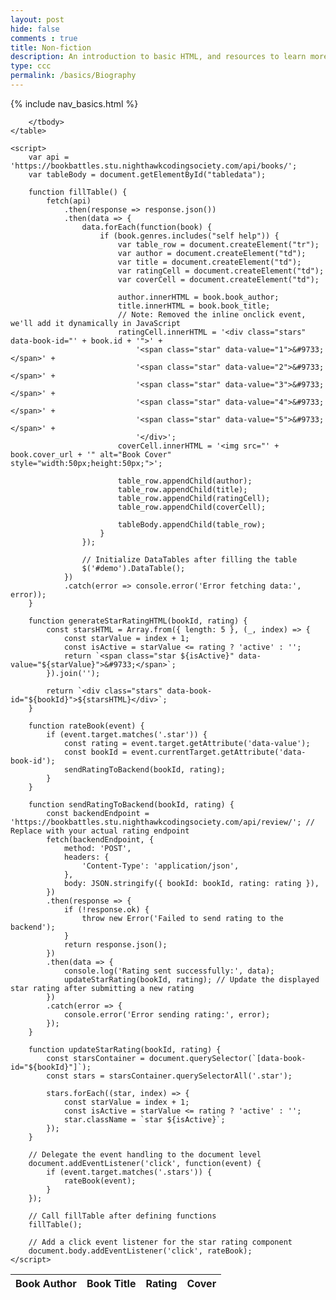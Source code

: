 ```yaml
---
layout: post
hide: false
comments : true
title: Non-fiction
description: An introduction to basic HTML, and resources to learn more.
type: ccc
permalink: /basics/Biography
---
```

<!-- the line below 'pulls' the info from the file nav_non_fiction.html to create a table-->
{% include nav_basics.html %}
<!-- This is where the code goes for the subpage of the subpage 'non_fiction'-->
<!DOCTYPE html>
<html lang="en">
<head>
    <!-- load jQuery and DataTables output style and scripts -->
    <!-- The line below styles the table -->
    <link rel="stylesheet" type="text/css" href="https://cdn.datatables.net/1.13.4/css/jquery.dataTables.min.css">
    <!-- Brings out a tool from jQuery to help change the way the table looks -->
    <script type="text/javascript" language="javascript" src="https://code.jquery.com/jquery-3.6.0.min.js"></script>
    <script>var define = null;</script>
    <script type="text/javascript" language="javascript" src="https://cdn.datatables.net/1.13.4/js/jquery.dataTables.min.js"></script>
    <style>
        .stars {
            font-size: 16px;
            cursor: pointer;
        }
        .stars span {
            color: gray;
        }
        .stars span:hover,
        .stars span.active {
            color: gold;
        }
    </style>
</head>
<body>
    <table id="demo" class="table">
        <thead>
            <tr>
                <th>Book Author</th>
                <th>Book Title</th>
                <th>Rating</th>
                <th>Cover</th>
            </tr>
        </thead>
        <tbody id="tabledata">

        </tbody>
    </table>

    <script>
        var api = 'https://bookbattles.stu.nighthawkcodingsociety.com/api/books/';
        var tableBody = document.getElementById("tabledata");

        function fillTable() {
            fetch(api)
                .then(response => response.json())
                .then(data => {
                    data.forEach(function(book) {
                        if (book.genres.includes("self help")) {
                            var table_row = document.createElement("tr");
                            var author = document.createElement("td");
                            var title = document.createElement("td");
                            var ratingCell = document.createElement("td");
                            var coverCell = document.createElement("td");

                            author.innerHTML = book.book_author;
                            title.innerHTML = book.book_title;
                            // Note: Removed the inline onclick event, we'll add it dynamically in JavaScript
                            ratingCell.innerHTML = '<div class="stars" data-book-id="' + book.id + '">' +
                                '<span class="star" data-value="1">&#9733;</span>' +
                                '<span class="star" data-value="2">&#9733;</span>' +
                                '<span class="star" data-value="3">&#9733;</span>' +
                                '<span class="star" data-value="4">&#9733;</span>' +
                                '<span class="star" data-value="5">&#9733;</span>' +
                                '</div>';
                            coverCell.innerHTML = '<img src="' + book.cover_url + '" alt="Book Cover" style="width:50px;height:50px;">';

                            table_row.appendChild(author);
                            table_row.appendChild(title);
                            table_row.appendChild(ratingCell);
                            table_row.appendChild(coverCell);

                            tableBody.appendChild(table_row);
                        }
                    });

                    // Initialize DataTables after filling the table
                    $('#demo').DataTable();
                })
                .catch(error => console.error('Error fetching data:', error));
        }

        function generateStarRatingHTML(bookId, rating) {
            const starsHTML = Array.from({ length: 5 }, (_, index) => {
                const starValue = index + 1;
                const isActive = starValue <= rating ? 'active' : '';
                return `<span class="star ${isActive}" data-value="${starValue}">&#9733;</span>`;
            }).join('');

            return `<div class="stars" data-book-id="${bookId}">${starsHTML}</div>`;
        }

        function rateBook(event) {
            if (event.target.matches('.star')) {
                const rating = event.target.getAttribute('data-value');
                const bookId = event.currentTarget.getAttribute('data-book-id');
                sendRatingToBackend(bookId, rating);
            }
        }

        function sendRatingToBackend(bookId, rating) {
            const backendEndpoint = 'https://bookbattles.stu.nighthawkcodingsociety.com/api/review/'; // Replace with your actual rating endpoint
            fetch(backendEndpoint, {
                method: 'POST',
                headers: {
                    'Content-Type': 'application/json',
                },
                body: JSON.stringify({ bookId: bookId, rating: rating }),
            })
            .then(response => {
                if (!response.ok) {
                    throw new Error('Failed to send rating to the backend');
                }
                return response.json();
            })
            .then(data => {
                console.log('Rating sent successfully:', data);
                updateStarRating(bookId, rating); // Update the displayed star rating after submitting a new rating
            })
            .catch(error => {
                console.error('Error sending rating:', error);
            });
        }

        function updateStarRating(bookId, rating) {
            const starsContainer = document.querySelector(`[data-book-id="${bookId}"]`);
            const stars = starsContainer.querySelectorAll('.star');

            stars.forEach((star, index) => {
                const starValue = index + 1;
                const isActive = starValue <= rating ? 'active' : '';
                star.className = `star ${isActive}`;
            });
        }

        // Delegate the event handling to the document level
        document.addEventListener('click', function(event) {
            if (event.target.matches('.stars')) {
                rateBook(event);
            }
        });

        // Call fillTable after defining functions
        fillTable();
        
        // Add a click event listener for the star rating component
        document.body.addEventListener('click', rateBook);
    </script>
</body>
</html>